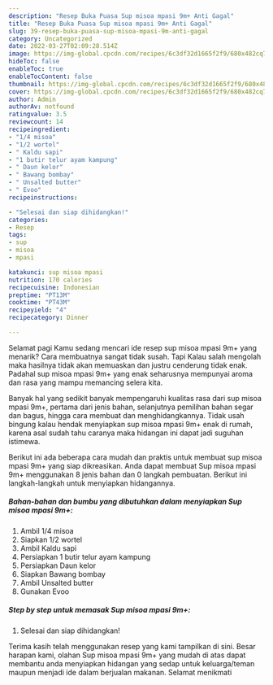 ```yaml
---
description: "Resep Buka Puasa Sup misoa mpasi 9m+ Anti Gagal"
title: "Resep Buka Puasa Sup misoa mpasi 9m+ Anti Gagal"
slug: 39-resep-buka-puasa-sup-misoa-mpasi-9m-anti-gagal
category: Uncategorized
date: 2022-03-27T02:09:28.514Z
image: https://img-global.cpcdn.com/recipes/6c3df32d1665f2f9/680x482cq70/sup-misoa-mpasi-9m-foto-resep-utama.jpg
hideToc: false
enableToc: true
enableTocContent: false
thumbnail: https://img-global.cpcdn.com/recipes/6c3df32d1665f2f9/680x482cq70/sup-misoa-mpasi-9m-foto-resep-utama.jpg
cover: https://img-global.cpcdn.com/recipes/6c3df32d1665f2f9/680x482cq70/sup-misoa-mpasi-9m-foto-resep-utama.jpg
author: Admin
authorAv: notfound
ratingvalue: 3.5
reviewcount: 14
recipeingredient:
- "1/4 misoa"
- "1/2 wortel"
- " Kaldu sapi"
- "1 butir telur ayam kampung"
- " Daun kelor"
- " Bawang bombay"
- " Unsalted butter"
- " Evoo"
recipeinstructions:

- "Selesai dan siap dihidangkan!"
categories:
- Resep
tags:
- sup
- misoa
- mpasi

katakunci: sup misoa mpasi 
nutrition: 170 calories
recipecuisine: Indonesian
preptime: "PT13M"
cooktime: "PT43M"
recipeyield: "4"
recipecategory: Dinner

---
```



Selamat pagi Kamu sedang mencari ide resep sup misoa mpasi 9m+ yang menarik? Cara membuatnya sangat tidak susah. Tapi Kalau salah mengolah maka hasilnya tidak akan memuaskan dan justru cenderung tidak enak. Padahal sup misoa mpasi 9m+ yang enak seharusnya mempunyai aroma dan rasa yang mampu memancing selera kita.


Banyak hal yang sedikit banyak mempengaruhi kualitas rasa dari sup misoa mpasi 9m+, pertama dari jenis bahan, selanjutnya pemilihan bahan segar dan bagus, hingga cara membuat dan menghidangkannya. Tidak usah bingung kalau hendak menyiapkan sup misoa mpasi 9m+ enak di rumah, karena asal sudah tahu caranya maka hidangan ini dapat jadi suguhan istimewa.




Berikut ini ada beberapa cara mudah dan praktis untuk membuat sup misoa mpasi 9m+ yang siap dikreasikan. Anda dapat membuat Sup misoa mpasi 9m+ menggunakan 8 jenis bahan dan 0 langkah pembuatan. Berikut ini langkah-langkah untuk menyiapkan hidangannya.

<!--inarticleads1-->

##### Bahan-bahan dan bumbu yang dibutuhkan dalam menyiapkan Sup misoa mpasi 9m+:

1. Ambil 1/4 misoa
1. Siapkan 1/2 wortel
1. Ambil  Kaldu sapi
1. Persiapkan 1 butir telur ayam kampung
1. Persiapkan  Daun kelor
1. Siapkan  Bawang bombay
1. Ambil  Unsalted butter
1. Gunakan  Evoo




<!--inarticleads2-->

##### Step by step untuk memasak Sup misoa mpasi 9m+:


1. Selesai dan siap dihidangkan!



Terima kasih telah menggunakan resep yang kami tampilkan di sini. Besar harapan kami, olahan Sup misoa mpasi 9m+ yang mudah di atas dapat membantu anda menyiapkan hidangan yang sedap untuk keluarga/teman maupun menjadi ide dalam berjualan makanan. Selamat menikmati
